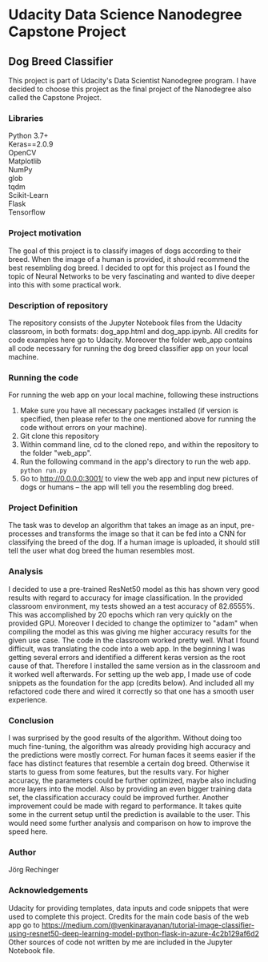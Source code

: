 # Udacity Data Science Nanodegree Capstone Project
## Dog Breed Classifier

This project is part of Udacity's Data Scientist Nanodegree program. I have decided to choose this project as the final project of the Nanodegree also called the Capstone Project.

### Libraries
Python 3.7+ <br/>
Keras==2.0.9 <br/>
OpenCV <br/>
Matplotlib <br/>
NumPy <br/>
glob <br/>
tqdm <br/>
Scikit-Learn <br/>
Flask <br/>
Tensorflow <br/>

### Project motivation
The goal of this project is to classify images of dogs according to their breed. When the image of a human is provided, it should recommend the best resembling dog breed. I decided to opt for this project as I found the topic of Neural Networks to be very fascinating and wanted to dive deeper into this with some practical work.

### Description of repository
The repository consists of the Jupyter Notebook files from the Udacity classroom, in both formats: dog_app.html and dog_app.ipynb. All credits for code examples here go to Udacity.
Moreover the folder web_app contains all code necessary for running the dog breed classifier app on your local machine.

### Running the code
For running the web app on your local machine, following these instructions
1. Make sure you have all necessary packages installed (if version is specified, then please refer to the one mentioned above for running the code without errors on your machine).
2. Git clone this repository
3. Within command line, cd to the cloned repo, and within the repository to the folder "web_app".
4. Run the following command in the app's directory to run the web app.
    `python run.py`
5. Go to http://0.0.0.0:3001/ to view the web app and input new pictures of dogs or humans – the app will tell you the resembling dog breed.

### Project Definition
The task was to develop an algorithm that takes an image as an input, pre-processes and transforms the image so that it can be fed into a CNN for classifying the breed of the dog. If a human image is uploaded, it should still tell the user what dog breed the human resembles most.

### Analysis
I decided to use a pre-trained ResNet50 model as this has shown very good results with regard to accuracy for image classification. In the provided classroom environment, my tests showed an a test accuracy of 82.6555%. This was accomplished by 20 epochs which ran very quickly on the provided GPU.
Moreover I decided to change the optimizer to "adam" when compiling the model as this was giving me higher accuracy results for the given use case.
The code in the classroom worked pretty well. What I found difficult, was translating the code into a web app. In the beginning I was getting several errors and identified a different keras version as the root cause of that. Therefore I installed the same version as in the classroom and it worked well afterwards. For setting up the web app, I made use of code snippets as the foundation for the app (credits below). And included all my refactored code there and wired it correctly so that one has a smooth user experience.

### Conclusion
I was surprised by the good results of the algorithm. Without doing too much fine-tuning, the algorithm was already providing high accuracy and the predictions were mostly correct. For human faces it seems easier if the face has distinct features that resemble a certain dog breed. Otherwise it starts to guess from some features, but the results vary. For higher accuracy, the parameters could be further optimized, maybe also including more layers into the model. Also by providing an even bigger training data set, the classification accuracy could be improved further.
Another improvement could be made with regard to performance. It takes quite some in the current setup until the prediction is available to the user. This would need some further analysis and comparison on how to improve the speed here.

### Author
Jörg Rechinger

### Acknowledgements
Udacity for providing templates, data inputs and code snippets that were used to complete this project.
Credits for the main code basis of the web app go to https://medium.com/@venkinarayanan/tutorial-image-classifier-using-resnet50-deep-learning-model-python-flask-in-azure-4c2b129af6d2
Other sources of code not written by me are included in the Jupyter Notebook file.

